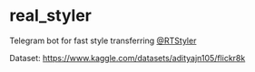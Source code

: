# real_styler
Telegram bot for fast style transferring [@RTStyler](https://t.me/RTStyler_bot)

Dataset: https://www.kaggle.com/datasets/adityajn105/flickr8k
